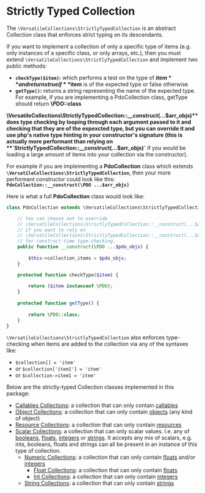 # Strictly Typed Collection

The `\VersatileCollections\StrictlyTypedCollection` is an abstract Collection class
that enforces strict typing on its descendants. 

If you want to implement a collection of only a specific type of items (e.g. only 
instances of a specific class, or only arrays, etc.), then you must extend 
`\VersatileCollections\StrictlyTypedCollection` and implement two public 
methods:
* **`checkType($item)`:** which performs a test on the type of **$item** and returns true if **$item** is of the expected type or false otherwise
* **`getType()`:** returns a string representing the name of the expected type. For example, if you are implementing a PdoCollection class, getType should return **\PDO::class**

**\VersatileCollections\StrictlyTypedCollection::__construct(...$arr_objs)** does 
type checking by looping through each argument passed to it and checking that they 
are of the expexcted type, but you can override it and use php's native type hinting 
in your constructor's signature (this is actually more performant than relying on **`StrictlyTypedCollection::__construct(...$arr_objs)`** 
if you would be loading a large amount of items into your collection via the constructor). 

For example if you are implementing a **PdoCollection** class which extends 
**`\VersatileCollections\StrictlyTypedCollection`**, then your more performant 
constructor could look like this: **`PdoCollection::__construct(\PDO ...$arr_objs)`**

Here is what a full **PdoCollection** class would look like:

```php
class PdoCollection extends \VersatileCollections\StrictlyTypedCollection {

    // You can choose not to override 
    // \VersatileCollections\StrictlyTypedCollection::__construct(...$arr_objs)
    // if you want to rely on
    // \VersatileCollections\StrictlyTypedCollection::__construct(...$arr_objs)
    // for construct-time type-checking.
    public function __construct(\PDO ...$pdo_objs) {
                
        $this->collection_items = $pdo_objs;
    }

    protected function checkType($item) {
        
        return ($item instanceof \PDO);
    }
    
    protected function getType() {
        
        return \PDO::class;
    }
}

```

`\VersatileCollections\StrictlyTypedCollection` also enforces type-checking when
items are added to the collection via any of the syntaxes like:
* `$collection[] = 'item'`
* or `$collection['item1'] = 'item'` 
* or `$collection->item1 = 'item'`

Below are the strictly-typed Collection classes implemented in this package:

* [Callables Collections](CallablesCollections.md): a collection that can only contain [callables](http://php.net/manual/en/language.types.callable.php)
* [Object Collections](ObjectsCollections.md): a collection that can only contain [objects](http://php.net/manual/en/language.types.object.php) (any kind of object)
* [Resource Collections](ResourcesCollections.md): a collection that can only contain [resources](http://php.net/manual/en/language.types.resource.php)
* [Scalar Collections](ScalarsCollections.md): a collection that can only scalar values. I.e. any of [booleans](http://php.net/manual/en/language.types.boolean.php), [floats](http://php.net/manual/en/language.types.float.php), [integers](http://php.net/manual/en/language.types.integer.php) or [strings](http://php.net/manual/en/language.types.string.php). It accepts any mix of scalars, e.g. ints, booleans, floats and strings can all be present in an instance of this type of collection.
    * [Numeric Collections](NumericsCollections.md): a collection that can only contain [floats](http://php.net/manual/en/language.types.float.php) and/or [integers](http://php.net/manual/en/language.types.integer.php)
        * [Float Collections](FloatsCollections.md): a collection that can only contain [floats](http://php.net/manual/en/language.types.float.php)
        * [Int Collections](IntsCollections.md): a collection that can only contain [integers](http://php.net/manual/en/language.types.integer.php)
    * [String Collections](StringsCollections.md): a collection that can only contain [strings](http://php.net/manual/en/language.types.string.php)

